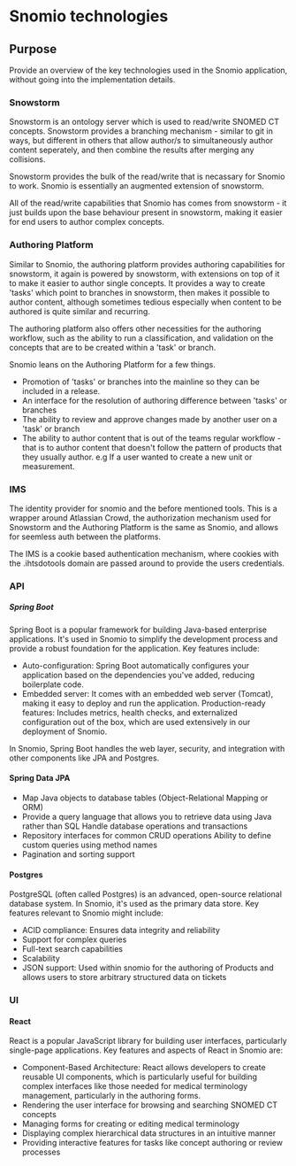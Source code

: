 # Snomio technologies

## Purpose

Provide an overview of the key technologies used in the Snomio application, without going into the implementation details.

### Snowstorm

Snowstorm is an ontology server which is used to read/write SNOMED CT concepts. Snowstorm provides a branching mechanism - similar to git in ways, but different in others that allow author/s to simultaneously author content seperately, and then combine the results after merging any collisions.

Snowstorm provides the bulk of the read/write that is necassary for Snomio to work. Snomio is essentially an augmented extension of snowstorm.

All of the read/write capabilities that Snomio has comes from snowstorm - it just builds upon the base behaviour present in snowstorm, making it easier for end users to author complex concepts.

### Authoring Platform

Similar to Snomio, the authoring platform provides authoring capabilities for snowstorm, it again is powered by snowstorm, with extensions on top of it to make it easier to author single concepts. It provides a way to create 'tasks' which point to branches in snowstorm, then makes it possible to author content, although sometimes tedious especially when content to be authored is quite similar and recurring. 

The authoring platform also offers other necessities for the authoring workflow, such as the ability to run a classification, and validation on the concepts that are to be created within a 'task' or branch.

Snomio leans on the Authoring Platform for a few things. 

- Promotion of 'tasks' or branches into the mainline so they can be included in a release.
- An interface for the resolution of authoring difference between 'tasks' or branches
- The ability to review and approve changes made by another user on a 'task' or branch
- The ability to author content that is out of the teams regular workflow - that is to author content that doesn't follow the pattern of products that they usually author. e.g If a user wanted to create a new unit or measurement.

### IMS

The identity provider for snomio and the before mentioned tools. This is a wrapper around Atlassian Crowd, the authorization mechanism used for Snowstorm and the Authoring Platform is the same as Snomio, and allows for seemless auth between the platforms.

The IMS is a cookie based authentication mechanism, where cookies with the .ihtsdotools domain are passed around to provide the users credentials.


### API

##### Spring Boot
Spring Boot is a popular framework for building Java-based enterprise applications. It's used in Snomio to simplify the development process and provide a robust foundation for the application. Key features include:

- Auto-configuration: Spring Boot automatically configures your application based on the dependencies you've added, reducing boilerplate code.
- Embedded server: It comes with an embedded web server (Tomcat), making it easy to deploy and run the application.
Production-ready features: Includes metrics, health checks, and externalized configuration out of the box, which are used extensively in our deployment of Snomio.

In Snomio, Spring Boot handles the web layer, security, and integration with other components like JPA and Postgres.

#### Spring Data JPA

- Map Java objects to database tables (Object-Relational Mapping or ORM)
- Provide a query language that allows you to retrieve data using Java rather than SQL
Handle database operations and transactions
- Repository interfaces for common CRUD operations
Ability to define custom queries using method names
- Pagination and sorting support

#### Postgres

PostgreSQL (often called Postgres) is an advanced, open-source relational database system. In Snomio, it's used as the primary data store. Key features relevant to Snomio might include:

- ACID compliance: Ensures data integrity and reliability
- Support for complex queries
- Full-text search capabilities
- Scalability
- JSON support: Used within snomio for the authoring of Products and allows users to store arbitrary structured data on tickets

### UI

#### React
React is a popular JavaScript library for building user interfaces, particularly single-page applications. Key features and aspects of React in Snomio are:

- Component-Based Architecture: React allows developers to create reusable UI components, which is particularly useful for building complex interfaces like those needed for medical terminology management, particularly in the authoring forms.
- Rendering the user interface for browsing and searching SNOMED CT concepts
- Managing forms for creating or editing medical terminology
- Displaying complex hierarchical data structures in an intuitive manner
- Providing interactive features for tasks like concept authoring or review processes